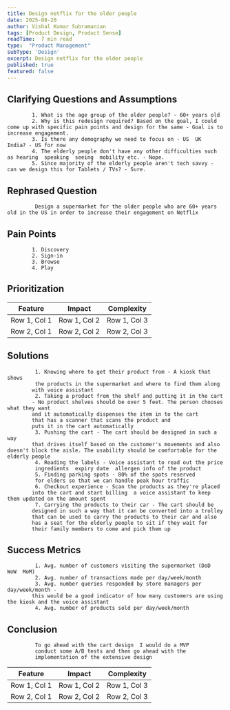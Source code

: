 ```yaml
---
title: Design netflix for the older people
date: 2025-08-20
author: Vishal Kumar Subramanian
tags: [Product Design, Product Sense]
readTime:  7 min read 
type:  "Product Management" 
subType: 'Design'
excerpt: Design netflix for the older people 
published: true
featured: false
---
```


## Clarifying Questions and Assumptions 
            1. What is the age group of the older people? - 60+ years old 
            2. Why is this redesign required? Based on the goal, I could come up with specific pain points and design for the same - Goal is to increase engagement.
            3. Is there any demography we need to focus on - US  UK  India? - US for now
            4. The elderly people don't have any other difficulties such as hearing  speaking  seeing  mobility etc. - Nope. 
            5. Since majority of the elderly people aren't tech savvy - can we design this for Tablets / TVs? - Sure.


## Rephrased Question 
             Design a supermarket for the older people who are 60+ years old in the US in order to increase their engagement on Netflix

## Pain Points
            1. Discovery
            2. Sign-in 
            3. Browse
            4. Play
             

## Prioritization

| Feature | Impact | Complexity |
|---|---|---|
| Row 1, Col 1 | Row 1, Col 2 | Row 1, Col 3 |
| Row 2, Col 1 | Row 2, Col 2 | Row 2, Col 3 |

## Solutions
             1. Knowing where to get their product from - A kiosk that shows 
             the products in the supermarket and where to find them along
            with voice assistant  
             2. Taking a product from the shelf and putting it in the cart 
            - No product shelves should be over 5 feet. The person chooses what they want
            and it automatically dispenses the item in to the cart 
            that has a scanner that scans the product and 
            puts it in the cart automatically  
             3. Pushing the cart - The cart should be designed in such a way
            that drives itself based on the customer's movements and also doesn't block the aisle. The usability should be comfortable for the elderly people  
             4. Reading the labels - Voice assistant to read out the price 
             ingredients  expiry date  allergen info of the product  
             5. Finding parking spots - 80% of the spots reserved 
             for elders so that we can handle peak hour traffic  
             6. Checkout experience - Scan the products as they're placed
            into the cart and start billing  a voice assistant to keep them updated on the amount spent  
             7. Carrying the products to their car - The cart should be
            designed in such a way that it can be converted into a trolley 
            that can be used to carry the products to their car and also 
            has a seat for the elderly people to sit if they wait for 
            their family members to come and pick them up  

## Success Metrics
             1. Avg. number of customers visiting the supermarket (DoD  WoW  MoM)  
             2. Avg. number of transactions made per day/week/month  
             3. Avg. number queries responded by store managers per day/week/month -
            this would be a good indicator of how many customers are using the kiosk and the voice assistant  
             4. Avg. number of products sold per day/week/month  
            
## Conclusion
             To go ahead with the cart design  I would do a MVP 
             conduct some A/B tests and then go ahead with the 
             implementation of the extensive design  



| Feature | Impact | Complexity |
|---|---|---|
| Row 1, Col 1 | Row 1, Col 2 | Row 1, Col 3 |
| Row 2, Col 1 | Row 2, Col 2 | Row 2, Col 3 |